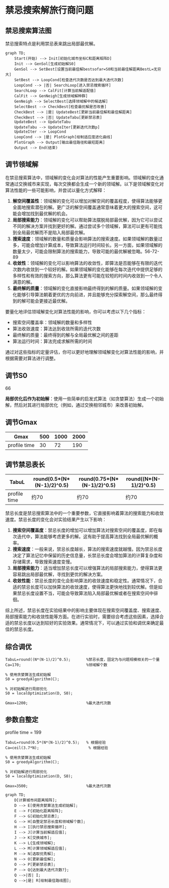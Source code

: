 # 禁忌搜索解旅行商问题

## 禁忌搜索算法图

禁忌搜索特点是利用禁忌表来跳出局部最优解。

```mermaid
graph TD;
    Start(开始) --> Init[初始化城市坐标C和距离矩阵D]
    Init --> GenSol[生成初始解S0]
    GenSol --> SetBest[设置当前最佳解bestsofar=S0和当前最佳解距离BestL=无穷大]
    SetBest --> LoopCond[检查迭代次数是否达到最大迭代次数]
    LoopCond --> |否| SearchLoop[进入禁忌搜索循环]
    SearchLoop --> CalFit[计算当前解适配值]
    CalFit --> GenNeigh[生成领域解种群]
    GenNeigh --> SelectBest[选择领域解中的候选解]
    SelectBest --> CheckBest[检查最优解是否改善]
    CheckBest --> |是| UpdateBest[更新当前最佳解和最佳解距离]
    CheckBest --> |否| UpdateTabu[更新禁忌表]
    UpdateBest --> UpdateTabu
    UpdateTabu --> UpdateIter[更新迭代次数p]
    UpdateIter --> LoopCond
    LoopCond --> |是| PlotGraph[绘制适应度进化曲线]
    PlotGraph --> Output[输出最佳路径和最短距离]
    Output --> End(结束)

```



## 调节领域解

在禁忌搜索算法中，领域解的变化会对算法的性能产生重要影响。领域解的变化通常通过交换城市来实现，每次交换都会生成一个新的领域解。以下是领域解变化对算法性能的一些可能影响，并尝试以量化方式解释：

1. **解空间覆盖性**：领域解的变化可以增加对解空间的覆盖程度，使得算法能够更全面地搜索潜在的解。更广泛的解空间覆盖通常意味着更大的搜索空间，这可能会增加找到最优解的机会。
2. **局部搜索能力**：领域解的变化可以帮助算法摆脱局部最优解，因为它可以尝试不同的解决方案并找到更好的解。通过尝试多个领域解，算法可以更有可能找到全局最优解而不是陷入局部最优解。
3. **搜索速度**：领域解的数量和质量会影响算法的搜索速度。如果领域解的数量过多，可能会增加计算成本，导致算法运行时间较长。另一方面，如果领域解的数量太少，可能会限制算法的搜索能力，导致可能的最优解被忽略。56-72-89
4. **收敛性**：领域解的变化可以影响算法的收敛性，即算法是否能够在有限的迭代次数内收敛到一个较好的解。如果领域解的变化能够在每次迭代中提供足够的多样性和有效的搜索方向，那么算法更有可能在较短的时间内收敛到一个令人满意的解。
5. **最终解的质量**：领域解的变化直接影响最终得到的解的质量。如果领域解的变化能够引导算法朝着更优的方向前进，并且能够充分探索解空间，那么最终得到的解可能会更接近最优解。

要量化地评估领域解变化对算法性能的影响，你可以考虑以下几个指标：

- 搜索空间覆盖率：领域解的数量和多样性
- 算法收敛速度：算法达到收敛所需的迭代次数
- 最终解的质量：最终得到的解与全局最优解之间的差距
- 算法运行时间：算法完成求解所需的时间

通过对这些指标的定量评估，你可以更好地理解领域解变化对算法性能的影响，并根据需要对算法进行调整。

## 调节S0

66

**局部优化后作为初始解**：使用一些简单的启发式算法（如贪婪算法）生成一个初始解，然后对其进行局部优化（例如，通过交换相邻城市）来改善初始解。

## 调节Gmax

| Gmax         | 500  | 1000 | 2000 |
| ------------ | ---- | ---- | ---- |
| profile time | 30   | 72   | 190  |







## 调节禁忌表长

| TabuL        | round(0.5*(N*(N-1)/2)^0.5) | round(0.75*(N*(N-1)/2)^0.5) | round((N*(N-1)/2)^0.5) |
| ------------ | -------------------------- | --------------------------- | ---------------------- |
| profile time | 约70                       | 约70                        | 约70                   |


禁忌长度是禁忌搜索算法中的一个重要参数，它直接影响着算法的搜索能力和收敛速度。禁忌长度的变化会对实验结果产生以下影响：

1. **搜索空间覆盖度**：禁忌长度的增加可以增加算法对搜索空间的覆盖度，即在每次迭代中，算法能够考虑更多的解。这有助于提高算法找到全局最优解的概率。
2. **搜索速度**：一般来说，禁忌长度越长，算法的搜索速度就越慢。因为禁忌长度决定了算法记忆中保留的历史信息量，长禁忌长度会增加算法的计算复杂度和存储需求，导致搜索速度变慢。
3. **局部搜索能力**：适当增加禁忌长度可以增强算法的局部搜索能力，使得算法更容易跳出局部最优解，寻找到更优的解决方案。
4. **收敛性能**：禁忌长度的变化会影响算法的收敛速度和稳定性。通常情况下，合适的禁忌长度可以加快算法的收敛速度，使得算法更快地找到较优解。但是如果禁忌长度设置不当，可能会导致算法陷入局部最优解或者在搜索空间中徘徊。

综上所述，禁忌长度在实验结果中的影响主要体现在搜索空间覆盖度、搜索速度、局部搜索能力和收敛性能等方面。在进行实验时，需要综合考虑这些因素，选择合适的禁忌长度以达到较好的实验效果。通常情况下，可以通过实验和调优来确定最佳的禁忌长度。

## 综合调优

```
TabuL=round((N*(N-1)/2)^0.5);       %禁忌长度，固定为与问题规模相关的一个量
Ca=170;                             %领域解个数

% 使用贪婪算法生成初始解
S0 = greedyAlgorithm(C);

% 对初始解进行局部优化
S0 = localOptimization(D, S0);

Gmax=1200;                          %最大迭代次数   
```

## 参数自整定

profile time = 199

```
TabuL=round(0.5*(N*(N-1)/2)^0.5);   % 根据经验
Ca=ceil(3.7*N);                      % 根据经验

% 使用贪婪算法生成初始解
S0 = greedyAlgorithm(C);

% 对初始解进行局部优化
S0 = localOptimization(D, S0);

Gmax=3500;                          %最大迭代次数   
```



```mermaid
graph TD;
	D[计算城市间距离矩阵];
    D --> E[使用贪婪算法生成初始解];
    E --> F{初始化距离矩阵};
    F --> G[初始化禁忌表];
    G --> H[自整定禁忌长度和领域解个数];
    H --> I[执行禁忌搜索循环];
    I --> J[计算当前解适应值];
    J --> K[交换城市];
    K --> L{生成领域解};
    L --> M[计算领域解适应值];
    M --> N[选取优秀解];
    N --> O[更新最佳解];
    O --> P[更新禁忌表];
    P --> Q{达到最大迭代次数?};
    Q -->|否| I;
    Q -->|是| R[绘制最佳路线图];


```

